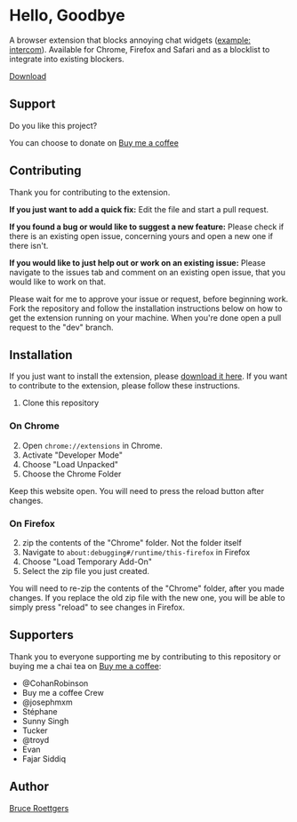 # Hello, Goodbye

A browser extension that blocks annoying chat widgets ([example: intercom](https://intercom.com)). Available for Chrome, Firefox and Safari and as a blocklist to integrate into existing blockers.

[Download](https://hellogoodbye.app/?ref=github.com)

## Support

Do you like this project?

You can choose to donate on [Buy me a coffee](https://www.buymeacoffee.com/bruceroet)

## Contributing

Thank you for contributing to the extension.

**If you just want to add a quick fix:** Edit the file and start a pull request.

**If you found a bug or would like to suggest a new feature:** Please check if there is an existing open issue, concerning yours and open a new one if there isn't.

**If you would like to just help out or work on an existing issue:** Please navigate to the issues tab and comment on an existing open issue, that you would like to work on that.

Please wait for me to approve your issue or request, before beginning work.
Fork the repository and follow the installation instructions below on how to get the extension running on your machine.
When you're done open a pull request to the "dev" branch.

## Installation
If you just want to install the extension, please [download it here](https://hellogoodbye.app/?ref=github.com). If you want to contribute to the extension, please follow these instructions.

1. Clone this repository

### On Chrome

2. Open `chrome://extensions` in Chrome.
3. Activate "Developer Mode"
4. Choose "Load Unpacked"
5. Choose the Chrome Folder

Keep this website open. You will need to press the reload button after changes.

### On Firefox

2. zip the contents of the "Chrome" folder. Not the folder itself
3. Navigate to `about:debugging#/runtime/this-firefox` in Firefox
4. Choose "Load Temporary Add-On"
5. Select the zip file you just created.

You will need to re-zip the contents of the "Chrome" folder, after you made changes. If you replace the old zip file with the new one, you will be able to simply press "reload" to see changes in Firefox.

## Supporters

Thank you to everyone supporting me by contributing to this repository or buying me a chai tea on [Buy me a coffee](https://buymeacoff.ee/bruceroet):

* @CohanRobinson
* Buy me a coffee Crew
* @josephmxm
* Stéphane
* Sunny Singh
* Tucker
* @troyd
* Evan
* Fajar Siddiq

## Author

[Bruce Roettgers](mailto:hi@bruceroettgers.me)

